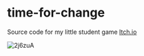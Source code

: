 # time-for-change
Source code for my little student game [Itch.io](https://soyuz-games.itch.io/time-for-change)


![2j6zuA](https://user-images.githubusercontent.com/42248514/163664054-773ff935-57c6-4797-a180-1a9e90ed9f5e.png)

